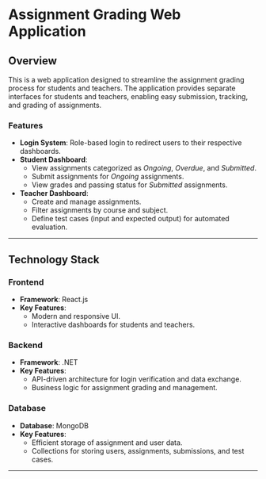 # Assignment Grading Web Application

## Overview
This is a web application designed to streamline the assignment grading process for students and teachers. The application provides separate interfaces for students and teachers, enabling easy submission, tracking, and grading of assignments.

### Features
- **Login System**: Role-based login to redirect users to their respective dashboards.
- **Student Dashboard**:
  - View assignments categorized as *Ongoing*, *Overdue*, and *Submitted*.
  - Submit assignments for *Ongoing* assignments.
  - View grades and passing status for *Submitted* assignments.
- **Teacher Dashboard**:
  - Create and manage assignments.
  - Filter assignments by course and subject.
  - Define test cases (input and expected output) for automated evaluation.

---

## Technology Stack

### Frontend
- **Framework**: React.js
- **Key Features**: 
  - Modern and responsive UI.
  - Interactive dashboards for students and teachers.

### Backend
- **Framework**: .NET
- **Key Features**:
  - API-driven architecture for login verification and data exchange.
  - Business logic for assignment grading and management.

### Database
- **Database**: MongoDB
- **Key Features**:
  - Efficient storage of assignment and user data.
  - Collections for storing users, assignments, submissions, and test cases.

---

